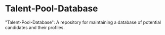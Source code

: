 # Talent-Pool-Database
"Talent-Pool-Database": A repository for maintaining a database of potential candidates and their profiles.
